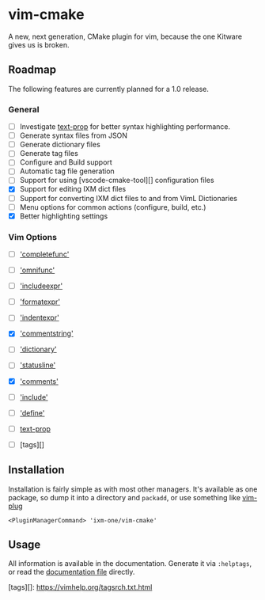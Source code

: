 # vim-cmake

A new, next generation, CMake plugin for vim, because the one Kitware gives us
is broken.

## Roadmap

The following features are currently planned for a 1.0 release.

### General 

 * [ ] Investigate [text-prop][] for better syntax highlighting performance.
 * [ ] Generate syntax files from JSON
 * [ ] Generate dictionary files
 * [ ] Generate tag files
 * [ ] Configure and Build support
 * [ ] Automatic tag file generation
 * [ ] Support for using [vscode-cmake-tool][] configuration files
 * [x] Support for editing IXM dict files
 * [ ] Support for converting IXM dict files to and from VimL Dictionaries
 * [ ] Menu options for common actions (configure, build, etc.)
 * [x] Better highlighting settings

### Vim Options

 * [ ] ['completefunc'][] 
 * [ ] ['omnifunc'][] 
 * [ ] ['includeexpr'][] 
 * [ ] ['formatexpr'][] 
 * [ ] ['indentexpr'][] 
 * [x] ['commentstring'][] 
 * [ ] ['dictionary'][]
 * [ ] ['statusline'][] 
 * [x] ['comments'][] 
 * [ ] ['include'][] 
 * [ ] ['define'][]

 * [ ] [text-prop][]
 * [ ] [tags][] 

## Installation

Installation is fairly simple as with most other managers. It's available as
one package, so dump it into a directory and `packadd`, or use something like
[vim-plug][1]

```
<PluginManagerCommand> 'ixm-one/vim-cmake'
```

## Usage

All information is available in the documentation. Generate it via `:helptags`,
or read the [documentation file][2] directly.


[1]: https://github.com/junegunn/vim-plug 
[2]: doc/cmake.txt

[vscode-cmake-tools]: https://github.com/microsoft/vscode-cmake-tools

[text-prop]: https://vimhelp.org/textprop.txt.html 
[tags][]: https://vimhelp.org/tagsrch.txt.html 

['completefunc']: https://vimhelp.org/options.txt.html#'completefunc' 
['omnifunc']: https://vimhelp.org/options.txt.html#'omnifunc'

['includeexpr']: https://vimhelp.org/options.txt.html#'includeexpr' 
['formatexpr']: https://vimhelp.org/options.txt.html#'formatexpr' 
['indentexpr']: https://vimhelp.org/options.txt.html#'indentexpr'

['commentstring']: https://vimhelp.org/options.txt.html#'commentstring' 
['dictionary']: https://vimhelp.org/options.txt.html#'dictionary'
['statusline']: https://vimhelp.org/options.txt.html#'statusline' 
['comments']: https://vimhelp.org/options.txt.html#'comments'
['include']: https://vimhelp.org/options.txt.html#'include' 
['define']: https://vimhelp.org/options.txt.html#'define'
